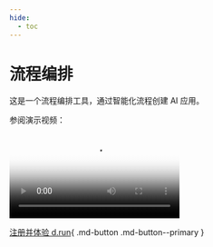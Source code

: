 ```yaml
---
hide:
  - toc
---
```


# 流程编排

这是一个流程编排工具，通过智能化流程创建 AI 应用。

参阅演示视频：

<div class="responsive-video-container">
<video controls src="https://harbor-test2.cn-sh2.ufileos.com/drun/monkey-use.mp4" preload="metadata" poster="../buy/images/buy02.png"></video>
</div>

<!-- 更多参阅 [Helm Chart 一键安装文档](https://inf-monkeys.github.io/docs/zh-cn/installation/helm/)。 -->

[注册并体验 d.run](https://console.d.run/){ .md-button .md-button--primary }
